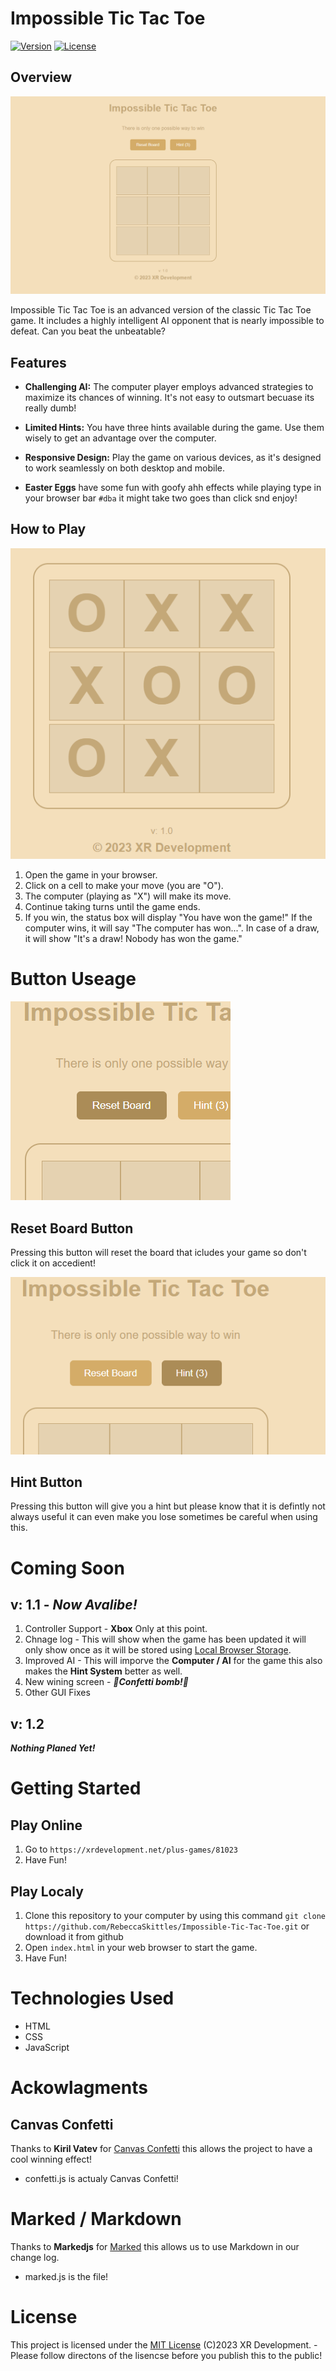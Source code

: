 # Impossible Tic Tac Toe
[![Version](https://img.shields.io/badge/version-1.1-brightgreen.svg)]([https://github.com/RebeccaSKittles/Im](https://github.com/RebeccaSkittles/Impossible-Tic-Tac-Toe))
[![License](https://img.shields.io/badge/license-MIT-blue.svg)]([https://github.com/yourusername/your-repo](https://github.com/RebeccaSkittles/Impossible-Tic-Tac-Toe))

## Overview
![Tic-Tac-Toe-Art-1](art/art1.png)

Impossible Tic Tac Toe is an advanced version of the classic Tic Tac Toe game. It includes a highly intelligent AI opponent that is nearly impossible to defeat. Can you beat the unbeatable?

## Features

- **Challenging AI:** The computer player employs advanced strategies to maximize its chances of winning. It's not easy to outsmart becuase its really dumb!

- **Limited Hints:** You have three hints available during the game. Use them wisely to get an advantage over the computer.

- **Responsive Design:** Play the game on various devices, as it's designed to work seamlessly on both desktop and mobile.

- **Easter Eggs** have some fun with goofy ahh effects while playing type in your browser bar `#dba` it might take two goes than click snd enjoy!

## How to Play
![Tic-Tac-Toe-Art-4](art/art4.png)
1. Open the game in your browser.
2. Click on a cell to make your move (you are "O").
4. The computer (playing as "X") will make its move.
5. Continue taking turns until the game ends.
6. If you win, the status box will display "You have won the game!" If the computer wins, it will say "The computer has won...". In case of a draw, it will show "It's a draw! Nobody has won the game."

# Button Useage
![Tic-Tac-Toe-Art-3](art/art3.png)
## Reset Board Button
Pressing this button will reset the board that icludes your game so don't click it on accedient!

![Tic-Tac-Toe-Art-2](art/art2.png)
## Hint Button
Pressing this button will give you a hint but please know that it is defintly not always useful it can even make you lose sometimes be careful when using this.

# Coming Soon
## v: 1.1 - ***Now Avalibe!***
1. Controller Support - **Xbox** Only at this point.
2. Chnage log - This will show when the game has been updated it will only show once as it will be stored using [Local Browser Storage](https://en.wikipedia.org/wiki/Web_storage).
3. Improved AI - This will imporve the **Computer / AI** for the game this also makes the **Hint System** better as well.
4. New wining screen - ***🎉Confetti bomb!🎉***
5. Other GUI Fixes
## v: 1.2
***Nothing Planed Yet!***

# Getting Started

## Play Online
1. Go to `https://xrdevelopment.net/plus-games/81023`
2. Have Fun!

## Play Localy
1. Clone this repository to your computer by using this command `git clone https://github.com/RebeccaSkittles/Impossible-Tic-Tac-Toe.git` or download it from github
2. Open `index.html` in your web browser to start the game.
3. Have Fun!
   
# Technologies Used

- HTML
- CSS
- JavaScript

# Ackowlagments
## Canvas Confetti
Thanks to **Kiril Vatev** for [Canvas Confetti](https://github.com/catdad/canvas-confetti) this allows the project to have a cool winning effect!
- confetti.js is actualy Canvas Confetti!

# Marked / Markdown
Thanks to **Markedjs** for [Marked](https://github.com/markedjs/marked) this allows us to use Markdown in our change log.
- marked.js is the file!

# License

This project is licensed under the [MIT License](lisence.txt) 
(C)2023 XR Development. - Please follow directons of the lisencse before you publish this to the public!
